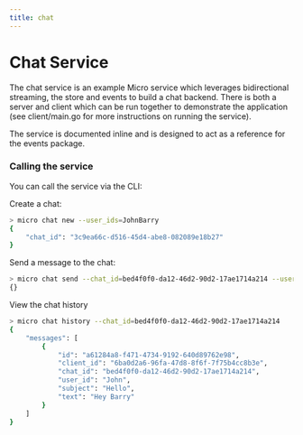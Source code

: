 ```yaml
---
title: chat
---
```


# Chat Service

The chat service is an example Micro service which leverages bidirectional streaming, the store and events to build a chat backend. There is both a server and client which can be run together to demonstrate the application (see client/main.go for more instructions on running the service).

The service is documented inline and is designed to act as a reference for the events package.

### Calling the service

You can call the service via the CLI:

Create a chat:
```bash
> micro chat new --user_ids=JohnBarry
{
	"chat_id": "3c9ea66c-d516-45d4-abe8-082089e18b27"
}
```

Send a message to the chat:
```bash
> micro chat send --chat_id=bed4f0f0-da12-46d2-90d2-17ae1714a214 --user_id=John --subject=Hello --text='Hey Barry'
{}
```

View the chat history
```bash
> micro chat history --chat_id=bed4f0f0-da12-46d2-90d2-17ae1714a214
{
	"messages": [
		{
			"id": "a61284a8-f471-4734-9192-640d89762e98",
			"client_id": "6ba0d2a6-96fa-47d8-8f6f-7f75b4cc8b3e",
			"chat_id": "bed4f0f0-da12-46d2-90d2-17ae1714a214",
			"user_id": "John",
			"subject": "Hello",
			"text": "Hey Barry"
		}
	]
}
```